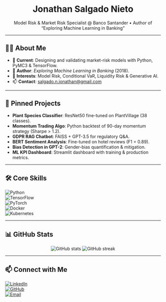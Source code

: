 <!-- Headline -->
<h1 align="center">Jonathan Salgado Nieto</h1>
<p align="center">
  Model Risk & Market Risk Specialist @ Banco Santander • Author of “Exploring Machine Learning in Banking”
</p>

---

## 👨‍🔬 About Me
- 🔭 **Current**: Designing and validating market-risk models with Python, PyMC3 & TensorFlow.  
- 📖 **Author**: *Exploring Machine Learning in Banking* (2018).  
- 🧠 **Interests**: Model Risk, Conditional VaR, Liquidity Risk & Generative AI.  
- 📫 **Contact**: salgado.n.jonathan@gmail.com

---

## 🚀 Pinned Projects
- **Plant Species Classifier**: ResNet50 fine-tuned on PlantVillage (38 classes).  
- **Momentum Trading Algo**: Python backtest of 90-day momentum strategy (Sharpe > 1.2).  
- **GDPR RAG Chatbot**: FAISS + GPT-3.5 for regulatory Q&A.  
- **BERT Sentiment Analysis**: Fine-tuned on hotel reviews (F1 = 0.89).  
- **Bias Detection in GPT-2**: Gender-bias quantification & mitigation.  
- **ML KPI Dashboard**: Streamlit dashboard with training & production metrics.

---

## 🛠 Core Skills
![Python](https://img.shields.io/badge/Python-3.11-blue?logo=python)  
![TensorFlow](https://img.shields.io/badge/TensorFlow-2.x-orange?logo=tensorflow)  
![PyTorch](https://img.shields.io/badge/PyTorch-1.x-red?logo=pytorch)  
![Docker](https://img.shields.io/badge/Docker-24.x-blue?logo=docker)  
![Kubernetes](https://img.shields.io/badge/Kubernetes-1.27-blue?logo=kubernetes)

---

## 📊 GitHub Stats
<div align="center">
  <img src="https://github-readme-stats.vercel.app/api?username=Limman-qaidev&show_icons=true&locale=en" alt="GitHub stats" />  
  <img src="https://github-readme-streak-stats.herokuapp.com/?user=Limman-qaidev&locale=en" alt="GitHub streak" />
</div>

---

## 📫 Connect with Me
[![LinkedIn](https://img.shields.io/badge/LinkedIn-Profile-blue?logo=linkedin)](https://www.linkedin.com/in/jonathan-salgado-nieto-67a88b87)  
[![GitHub](https://img.shields.io/badge/GitHub-Limman--qaidev-black?logo=github)](https://github.com/Limman-qaidev)  
[![Email](https://img.shields.io/badge/Email-Contact-red?logo=gmail)](mailto:salgado.n.jonathan@gmail.com)
